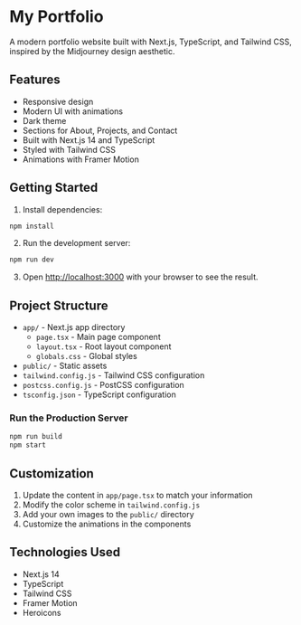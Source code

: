 # My Portfolio

A modern portfolio website built with Next.js, TypeScript, and Tailwind CSS, inspired by the Midjourney design aesthetic.

## Features

- Responsive design
- Modern UI with animations
- Dark theme
- Sections for About, Projects, and Contact
- Built with Next.js 14 and TypeScript
- Styled with Tailwind CSS
- Animations with Framer Motion

## Getting Started

1. Install dependencies:
```bash
npm install
```

2. Run the development server:
```bash
npm run dev
```

3. Open [http://localhost:3000](http://localhost:3000) with your browser to see the result.

## Project Structure

- `app/` - Next.js app directory
  - `page.tsx` - Main page component
  - `layout.tsx` - Root layout component
  - `globals.css` - Global styles
- `public/` - Static assets
- `tailwind.config.js` - Tailwind CSS configuration
- `postcss.config.js` - PostCSS configuration
- `tsconfig.json` - TypeScript configuration

### Run the Production Server

```bash
npm run build
npm start
```

## Customization

1. Update the content in `app/page.tsx` to match your information
2. Modify the color scheme in `tailwind.config.js`
3. Add your own images to the `public/` directory
4. Customize the animations in the components

## Technologies Used

- Next.js 14
- TypeScript
- Tailwind CSS
- Framer Motion
- Heroicons 

